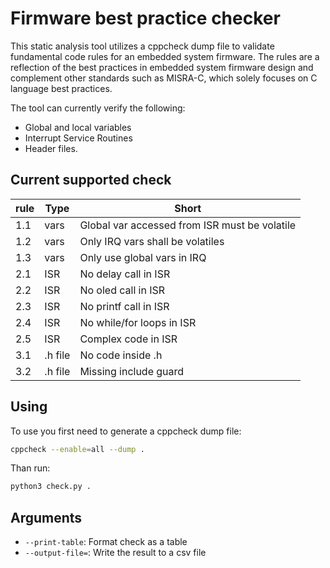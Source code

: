 #  Firmware best practice checker

This static analysis tool utilizes a cppcheck dump file to validate fundamental code rules for an embedded system firmware. 
The rules are a reflection of the best practices in embedded system firmware design and complement other standards such as MISRA-C, 
which solely focuses on C language best practices.

The tool can currently verify the following:

-   Global and local variables
-   Interrupt Service Routines
-   Header files.

## Current supported check

| rule | Type    | Short                                         |
|------|---------|-----------------------------------------------|
| 1.1  | vars    | Global var accessed from ISR must be volatile |
| 1.2  | vars    | Only IRQ vars shall be volatiles              |
| 1.3  | vars    | Only use global vars in IRQ                   |
| 2.1  | ISR     | No delay call in ISR                          |
| 2.2  | ISR     | No oled call in ISR                           |
| 2.3  | ISR     | No printf call in ISR                         |
| 2.4  | ISR     | No while/for loops in ISR                     |
| 2.5  | ISR     | Complex code in ISR                           |
| 3.1  | .h file | No code inside .h                             |
| 3.2  | .h file | Missing include guard                         |

## Using

To use you first need to generate a cppcheck dump file:

``` sh
cppcheck --enable=all --dump .
```

Than run:

``` sh
python3 check.py .
```

## Arguments 

- `--print-table`: Format check as a table
- `--output-file=`: Write the result to a csv file


